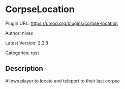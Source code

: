 # CorpseLocation

Plugin URL: https://umod.org/plugins/corpse-location

Author: nivex

Latest Version: 2.3.8

Categories: rust

## Description

Allows player to locate and teleport to their last corpse

